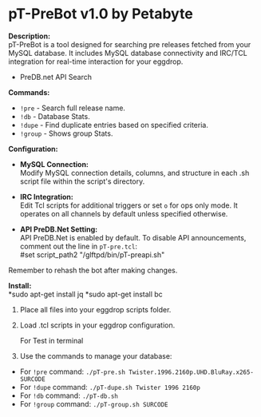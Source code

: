 # pT-PreBot v1.0 by Petabyte

**Description:**  
pT-PreBot is a tool designed for searching pre releases fetched from your MySQL database. 
It includes MySQL database connectivity and IRC/TCL integration for real-time interaction for your eggdrop.
+ PreDB.net API Search

**Commands:**  
- `!pre` - Search full release name.  
- `!db` - Database Stats.  
- `!dupe` - Find duplicate entries based on specified criteria.  
- `!group` - Shows group Stats.

**Configuration:**  
- **MySQL Connection:**  
  Modify MySQL connection details, columns, and structure in each .sh script file within the script's directory.

- **IRC Integration:**  
  Edit Tcl scripts for additional triggers or set `o` for ops only mode. It operates on all channels by default unless specified otherwise.

- **API PreDB.Net Setting:**  
  API PreDB.Net is enabled by default. To disable API announcements, comment out the line in `pT-pre.tcl`:  
#set script_path2 "/glftpd/bin/pT-preapi.sh"

Remember to rehash the bot after making changes.

**Install:**  
*sudo apt-get install jq
*sudo apt-get install bc

1. Place all files into your eggdrop scripts folder.  
2. Load .tcl scripts in your eggdrop configuration.

   For Test in terminal
4. Use the commands to manage your database:  
 - For `!pre` command: `./pT-pre.sh Twister.1996.2160p.UHD.BluRay.x265-SURCODE`  
 - For `!dupe` command: `./pT-dupe.sh Twister 1996 2160p`  
 - For `!db` command: `./pT-db.sh`  
 - For `!group` command: `./pT-group.sh SURCODE`
